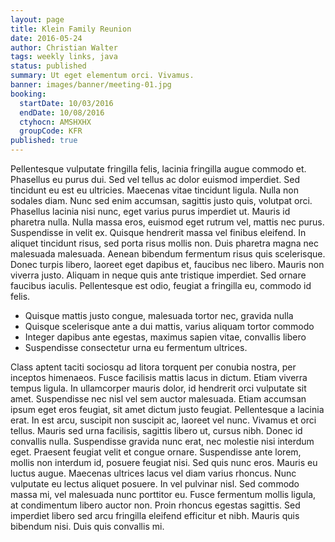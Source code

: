 ```yaml
---
layout: page
title: Klein Family Reunion
date: 2016-05-24
author: Christian Walter
tags: weekly links, java
status: published
summary: Ut eget elementum orci. Vivamus.
banner: images/banner/meeting-01.jpg
booking:
  startDate: 10/03/2016
  endDate: 10/08/2016
  ctyhocn: AMSHXHX
  groupCode: KFR
published: true
---
```

Pellentesque vulputate fringilla felis, lacinia fringilla augue commodo et. Phasellus eu purus dui. Sed vel tellus ac dolor euismod imperdiet. Sed tincidunt eu est eu ultricies. Maecenas vitae tincidunt ligula. Nulla non sodales diam. Nunc sed enim accumsan, sagittis justo quis, volutpat orci. Phasellus lacinia nisi nunc, eget varius purus imperdiet ut. Mauris id pharetra nulla. Nulla massa eros, euismod eget rutrum vel, mattis nec purus. Suspendisse in velit ex.
Quisque hendrerit massa vel finibus eleifend. In aliquet tincidunt risus, sed porta risus mollis non. Duis pharetra magna nec malesuada malesuada. Aenean bibendum fermentum risus quis scelerisque. Donec turpis libero, laoreet eget dapibus et, faucibus nec libero. Mauris non viverra justo. Aliquam in neque quis ante tristique imperdiet. Sed ornare faucibus iaculis. Pellentesque est odio, feugiat a fringilla eu, commodo id felis.

* Quisque mattis justo congue, malesuada tortor nec, gravida nulla
* Quisque scelerisque ante a dui mattis, varius aliquam tortor commodo
* Integer dapibus ante egestas, maximus sapien vitae, convallis libero
* Suspendisse consectetur urna eu fermentum ultrices.

Class aptent taciti sociosqu ad litora torquent per conubia nostra, per inceptos himenaeos. Fusce facilisis mattis lacus in dictum. Etiam viverra tempus ligula. In ullamcorper mauris dolor, id hendrerit orci vulputate sit amet. Suspendisse nec nisl vel sem auctor malesuada. Etiam accumsan ipsum eget eros feugiat, sit amet dictum justo feugiat. Pellentesque a lacinia erat. In est arcu, suscipit non suscipit ac, laoreet vel nunc. Vivamus et orci tellus. Mauris sed urna facilisis, sagittis libero ut, cursus nibh. Donec id convallis nulla. Suspendisse gravida nunc erat, nec molestie nisi interdum eget. Praesent feugiat velit et congue ornare. Suspendisse ante lorem, mollis non interdum id, posuere feugiat nisi. Sed quis nunc eros.
Mauris eu luctus augue. Maecenas ultrices lacus vel diam varius rhoncus. Nunc vulputate eu lectus aliquet posuere. In vel pulvinar nisl. Sed commodo massa mi, vel malesuada nunc porttitor eu. Fusce fermentum mollis ligula, at condimentum libero auctor non. Proin rhoncus egestas sagittis. Sed imperdiet libero sed arcu fringilla eleifend efficitur et nibh. Mauris quis bibendum nisi. Duis quis convallis mi.
